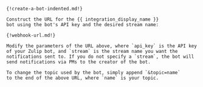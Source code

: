     {!create-a-bot-indented.md!}

    Construct the URL for the {{ integration_display_name }}
    bot using the bot's API key and the desired stream name:

    {!webhook-url.md!}

    Modify the parameters of the URL above, where `api_key` is the API key
    of your Zulip bot, and `stream` is the stream name you want the
    notifications sent to. If you do not specify a `stream`, the bot will
    send notifications via PMs to the creator of the bot.

    To change the topic used by the bot, simply append `&topic=name`
    to the end of the above URL, where `name` is your topic.
